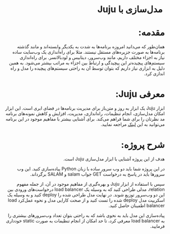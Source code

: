 # </span></p><p class="c8 title" dir="rtl" id="h.eyxrxemin981"><span class="c3 c11">&nbsp;&#1605;&#1583;&#1604;&zwnj;&#1587;&#1575;&#1586;&#1740; &#1576;&#1575; Juju</span></p><h1 class="c7" dir="rtl" id="h.gwlhhgds518n"><span class="c3 c4">&#1605;&#1602;&#1583;&#1605;&#1607;:</span></h1><p class="c5" dir="rtl"><span class="c0 c3">&#1607;&#1605;&#1575;&#1606;&zwnj;&#1591;&#1608;&#1585; &#1705;&#1607; &#1605;&#1740;&zwnj;&#1583;&#1575;&#1606;&#1740;&#1583; &#1575;&#1605;&#1585;&#1608;&#1586;&#1607; &#1576;&#1585;&#1606;&#1575;&#1605;&#1607;&zwnj;&#1607;&#1575; &#1576;&#1607; &#1588;&#1583;&#1578; &#1576;&#1607; &#1740;&#1705;&#1583;&#1740;&#1711;&#1585; &#1608;&#1575;&#1576;&#1587;&#1578;&#1607;&zwnj;&#1575;&#1606;&#1583; &#1608; &#1605;&#1575;&#1606;&#1606;&#1583; &#1711;&#1584;&#1588;&#1578;&#1607; &#1576;&#1585;&#1606;&#1575;&#1605;&#1607;&zwnj;&#1607;&#1575; &#1576;&#1607; &#1589;&#1608;&#1585;&#1578; &#1580;&#1586;&#1740;&#1585;&#1607;&zwnj;&#1607;&#1575;&#1740; &#1605;&#1587;&#1578;&#1602;&#1604; &#1606;&#1740;&#1587;&#1578;&#1606;&#1583;. &#1605;&#1579;&#1604;&#1575; &#1576;&#1585;&#1575;&#1740; &#1585;&#1575;&#1607;&zwnj;&#1575;&#1606;&#1583;&#1575;&#1586;&#1740; &#1740;&#1705; &#1608;&#1576;&zwnj;&#1587;&#1575;&#1740;&#1578; &#1587;&#1575;&#1583;&#1607; &#1606;&#1740;&#1575;&#1586; &#1576;&#1607; &#1575;&#1580;&#1586;&#1575;&#1569; &#1605;&#1582;&#1578;&#1604;&#1601; &#1583;&#1575;&#1585;&#1740;&#1605;&#1548; &#1605;&#1575;&#1606;&#1606;&#1583; &#1608;&#1576;&zwnj;&#1587;&#1585;&#1608;&#1585;&#1548; &#1583;&#1740;&#1578;&#1575;&#1576;&#1740;&#1587; &#1608; &#1604;&#1608;&#1583;&zwnj;&#1576;&#1575;&#1604;&#1575;&#1606;&#1587;&#1585;. &#1576;&#1585;&#1575;&#1740; &#1585;&#1575;&#1607;&zwnj;&#1575;&#1606;&#1583;&#1575;&#1586;&#1740; &#1587;&#1740;&#1587;&#1578;&#1605;&zwnj;&#1607;&#1575;&#1740; &#1662;&#1740;&#1670;&#1740;&#1583;&#1607;&zwnj;&#1578;&#1585; &#1575;&#1740;&#1606; &#1662;&#1740;&#1670;&#1740;&#1583;&#1711;&#1740; &#1608; &#1575;&#1585;&#1578;&#1576;&#1575;&#1591; &#1576;&#1740;&#1606; &#1575;&#1580;&#1586;&#1575;&#1569; &#1576;&#1607; &#1605;&#1585;&#1575;&#1578;&#1576; &#1576;&#1740;&#1588;&#1578;&#1585; &#1605;&#1740;&zwnj;&#1588;&#1608;&#1583;. &#1576;&#1607; &#1607;&#1605;&#1740;&#1606; &#1583;&#1604;&#1740;&#1604; &#1576;&#1607; &#1575;&#1576;&#1586;&#1575;&#1585;&#1740; &#1606;&#1740;&#1575;&#1586; &#1583;&#1575;&#1585;&#1740;&#1605; &#1705;&#1607; &#1576;&#1578;&#1608;&#1575;&#1606; &#1578;&#1608;&#1587;&#1591; &#1570;&#1606; &#1576;&#1607; &#1585;&#1575;&#1581;&#1578;&#1740; &#1587;&#1740;&#1587;&#1578;&#1605;&zwnj;&#1607;&#1575;&#1740; &#1662;&#1740;&#1670;&#1740;&#1583;&#1607; &#1585;&#1575; &#1605;&#1583;&#1604; &#1608; &#1585;&#1575;&#1607; &#1575;&#1606;&#1583;&#1575;&#1586;&#1740; &#1705;&#1585;&#1583;.</span></p><h1 class="c7" dir="rtl" id="h.dwhpn6ez1cxy"><span class="c3 c4">&#1605;&#1593;&#1585;&#1601;&#1740; Juju:</span></h1><p class="c5" dir="rtl"><span class="c1">&#1575;&#1576;&#1586;&#1575;&#1585; </span><span class="c1">Juju</span><span class="c1">&nbsp;&#1740;&#1705; &#1575;&#1576;&#1586;&#1575;&#1585; &#1576;&#1607; &#1585;&#1608;&#1586; &#1608; &#1605;&#1578;&#1606;&zwnj;&#1576;&#1575;&#1586; &#1576;&#1585;&#1575;&#1740; &#1605;&#1583;&#1740;&#1585;&#1740;&#1578; &#1576;&#1585;&#1606;&#1575;&#1605;&#1607;&zwnj;&#1607;&#1575; &#1583;&#1585; &#1601;&#1590;&#1575;&#1740; &#1575;&#1576;&#1585;&#1740; &#1575;&#1587;&#1578;. &#1575;&#1740;&#1606; &#1575;&#1576;&#1586;&#1575;&#1585; &#1575;&#1605;&#1705;&#1575;&#1606; &#1605;&#1583;&#1604;&zwnj;&#1587;&#1575;&#1586;&#1740;&#1548; &#1575;&#1606;&#1580;&#1575;&#1605; &#1578;&#1606;&#1592;&#1740;&#1605;&#1575;&#1578;&#1548; &#1585;&#1575;&#1607;&zwnj;&#1575;&#1606;&#1583;&#1575;&#1586;&#1740;&#1548; &#1605;&#1583;&#1740;&#1585;&#1740;&#1578;&#1548; &#1575;&#1601;&#1586;&#1575;&#1740;&#1588; &#1608; &#1705;&#1575;&#1607;&#1588; &#1606;&#1605;&#1608;&#1606;&#1607;&zwnj;&#1607;&#1575;&#1740; &#1576;&#1585;&#1606;&#1575;&#1605;&#1607; &#1605;&#1583; &#1606;&#1592;&#1585;&#1578;&#1575;&#1606; &#1585;&#1575; &#1576;&#1585;&#1575;&#1740; &#1588;&#1605;&#1575; &#1601;&#1585;&#1575;&#1607;&#1605; &#1605;&#1740;&zwnj;&#1705;&#1606;&#1583;. &#1576;&#1585;&#1575;&#1740; &#1570;&#1588;&#1606;&#1575;&#1740;&#1740; &#1576;&#1740;&#1588;&#1578;&#1585; &#1576;&#1575; &#1605;&#1601;&#1575;&#1607;&#1740;&#1605; &#1605;&#1608;&#1580;&#1608;&#1583; &#1583;&#1585; &#1575;&#1740;&#1606; &#1576;&#1585;&#1606;&#1575;&#1605;&#1607; &#1605;&#1740;&zwnj;&#1578;&#1608;&#1575;&#1606;&#1740;&#1583; &#1576;&#1607; &#1575;&#1740;&#1606; </span><span class="c1 c6"><a class="c2" href="https://www.google.com/url?q=https://juju.is/docs/concepts-and-terms&amp;sa=D&amp;ust=1611336079657000&amp;usg=AOvVaw0c_BpxgAF6T-UCuCdO3obN">&#1604;&#1740;&#1606;&#1705;</a></span><span class="c3 c1">&nbsp;&#1605;&#1585;&#1575;&#1580;&#1593;&#1607; &#1606;&#1605;&#1575;&#1740;&#1740;&#1583;.</span></p><h1 class="c7" dir="rtl" id="h.gsagoisegagd"><span class="c3 c4">&#1588;&#1585;&#1581; &#1662;&#1585;&#1608;&#1688;&#1607;:</span></h1><p class="c5" dir="rtl"><span class="c0">&#1607;&#1583;&#1601; &#1575;&#1586; &#1575;&#1740;&#1606; &#1662;&#1585;&#1608;&#1688;&#1607; &#1570;&#1588;&#1606;&#1575;&#1740;&#1740; &#1576;&#1575; &#1575;&#1576;&#1586;&#1575;&#1585; &#1605;&#1583;&#1604;&zwnj;&#1587;&#1575;&#1586;&#1740; </span><span class="c0">Juju </span><span class="c3 c0">&#1575;&#1587;&#1578;.</span></p><p class="c5" dir="rtl"><span class="c0">&#1583;&#1585; &#1575;&#1740;&#1606; &#1662;&#1585;&#1608;&#1688;&#1607; &#1588;&#1605;&#1575; &#1576;&#1575;&#1740;&#1583; &#1583;&#1608; &#1608;&#1576; &#1587;&#1585;&#1608;&#1585; &#1587;&#1575;&#1583;&#1607; &#1576;&#1575; &#1586;&#1576;&#1575;&#1606; </span><span class="c0">Python </span><span class="c0">&#1662;&#1740;&#1575;&#1583;&#1607;&zwnj;&#1587;&#1575;&#1586;&#1740; &#1705;&#1606;&#1740;&#1583;. &#1575;&#1740;&#1606; &#1608;&#1576; &#1587;&#1585;&#1608;&#1585;&#1607;&#1575; &#1576;&#1575;&#1740;&#1583; &#1583;&#1585; &#1662;&#1575;&#1587;&#1582; &#1576;&#1607; &#1583;&#1585;&#1582;&#1608;&#1575;&#1587;&#1578; </span><span class="c0">GET </span><span class="c0">&#1580;&#1608;&#1575;&#1576; </span><span class="c0">salam</span><span class="c0">&nbsp;&#1608; </span><span class="c0">SALAM </span><span class="c3 c0">&#1576;&#1585;&#1711;&#1585;&#1583;&#1575;&#1606;&#1583;.</span></p><p class="c5" dir="rtl"><span class="c0">&#1587;&#1662;&#1587; &#1576;&#1575; &#1575;&#1587;&#1578;&#1601;&#1575;&#1583;&#1607; &#1575;&#1586; &#1575;&#1576;&#1586;&#1575;&#1585; </span><span class="c0">Juju &#1608; &#1576;&#1607;&#1585;&#1607;&zwnj;&#1711;&#1740;&#1585;&#1740; &#1575;&#1586; &#1605;&#1601;&#1575;&#1607;&#1740;&#1605; &#1605;&#1608;&#1580;&#1608;&#1583; &#1583;&#1585; &#1570;&#1606;&#1548; &#1575;&#1586; &#1580;&#1605;&#1604;&#1607; &#1605;&#1601;&#1607;&#1608;&#1605; relation&#1548; </span><span class="c0">&#1605;&#1583;&#1604;&#1740; &#1591;&#1585;&#1575;&#1581;&#1740; &#1705;&#1606;&#1740;&#1583; &#1705;&#1607; &#1576;&#1607; &#1608;&#1587;&#1740;&#1604;&#1607; &#1740;&#1705; </span><span class="c0">load balancer </span><span class="c0">&#1583;&#1585;&#1582;&#1608;&#1575;&#1587;&#1578;&zwnj;&#1607;&#1575;&#1740; </span><span class="c10">&#1608;&#1585;&#1608;&#1583;&#1740; </span><span class="c0">&#1576;&#1740;&#1606; &#1575;&#1740;&#1606; &#1583;&#1608; &#1608;&#1576;&zwnj;&#1587;&#1585;&#1608;&#1585; &#1578;&#1608;&#1586;&#1740;&#1593; &#1588;&#1608;&#1606;&#1583;. &#1583;&#1585; &#1606;&#1607;&#1575;&#1740;&#1578; &#1605;&#1583;&#1604; &#1591;&#1585;&#1575;&#1581;&#1740; &#1588;&#1583;&#1607; &#1585;&#1575; </span><span class="c0">deploy </span><span class="c0">&#1705;&#1606;&#1740;&#1583; &#1608; &#1576;&#1607; &#1608;&#1587;&#1740;&#1604;&#1607; &#1740;&#1705; &#1575;&#1587;&#1705;&#1585;&#1740;&#1662;&#1578; &#1605;&#1583;&#1604; </span><span class="c0">deploy</span><span class="c0">&nbsp;&#1588;&#1583;&#1607; &#1585;&#1575; &#1578;&#1587;&#1578; &#1705;&#1606;&#1740;&#1583; &#1608; &#1575;&#1586; &#1589;&#1581;&#1578; &#1705;&#1575;&#1585;&#1575;&#1740;&#1740; &#1605;&#1583;&#1604; &#1608; &#1606;&#1581;&#1608;&#1607; &#1593;&#1605;&#1604;&zwnj;&#1705;&#1585;&#1583; </span><span class="c0">load balancer</span><span class="c3 c0">&nbsp;&#1575;&#1591;&#1605;&#1740;&#1606;&#1575;&#1606; &#1581;&#1575;&#1589;&#1604; &#1705;&#1606;&#1740;&#1583;.</span></p><p class="c5 c9" dir="rtl"><span class="c3 c0"></span></p><p class="c5" dir="rtl"><span class="c0">&#1662;&#1740;&#1575;&#1583;&#1607;&zwnj;&#1587;&#1575;&#1586;&#1740; &#1575;&#1740;&#1606; &#1605;&#1583;&#1604; &#1576;&#1575;&#1740;&#1583; &#1576;&#1607; &#1606;&#1581;&#1608;&#1740; &#1576;&#1575;&#1588;&#1583; &#1705;&#1607; &#1576;&#1607; &#1585;&#1575;&#1581;&#1578;&#1740; &#1576;&#1578;&#1608;&#1575;&#1606; &#1578;&#1593;&#1583;&#1575;&#1583; &#1608;&#1576;&zwnj;&#1587;&#1585;&#1608;&#1585;&#1607;&#1575;&#1740; &#1576;&#1740;&#1588;&#1578;&#1585;&#1740; &#1585;&#1575; &#1576;&#1607; </span><span class="c3 c0">load balancer &#1605;&#1593;&#1585;&#1601;&#1740; &#1705;&#1585;&#1583;&#1548; &#1578;&#1575; &#1581;&#1583; &#1575;&#1605;&#1705;&#1575;&#1606; &#1575;&#1586; &#1575;&#1606;&#1580;&#1575;&#1605; &#1578;&#1606;&#1592;&#1740;&#1605;&#1575;&#1578; &#1576;&#1607; &#1589;&#1608;&#1585;&#1578; static &#1582;&#1608;&#1583;&#1583;&#1575;&#1585;&#1740; &#1601;&#1585;&#1605;&#1575;&#1740;&#1740;&#1583;.</span></p></body></html>
